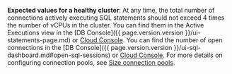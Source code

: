 **Expected values for a healthy cluster**: At any time, the total number of connections actively executing SQL statements should not exceed 4 times the number of vCPUs in the cluster. You can find them in the Active Executions view in the [DB Console]({{ page.version.version }}/ui-statements-page.md) or [Cloud Console](statements-page.md). You can find the number of open connections in the [DB Console]({{ page.version.version }}/ui-sql-dashboard.md#open-sql-sessions) or [Cloud Console](metrics-sql.md#open-sql-sessions). For more details on configuring connection pools, see [Size connection pools](connection-pooling.html#size-connection-pools).